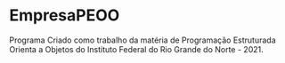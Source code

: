 # EmpresaPEOO

Programa Criado como trabalho da matéria de Programação Estruturada Orienta a Objetos do Instituto Federal do Rio Grande do Norte - 2021.